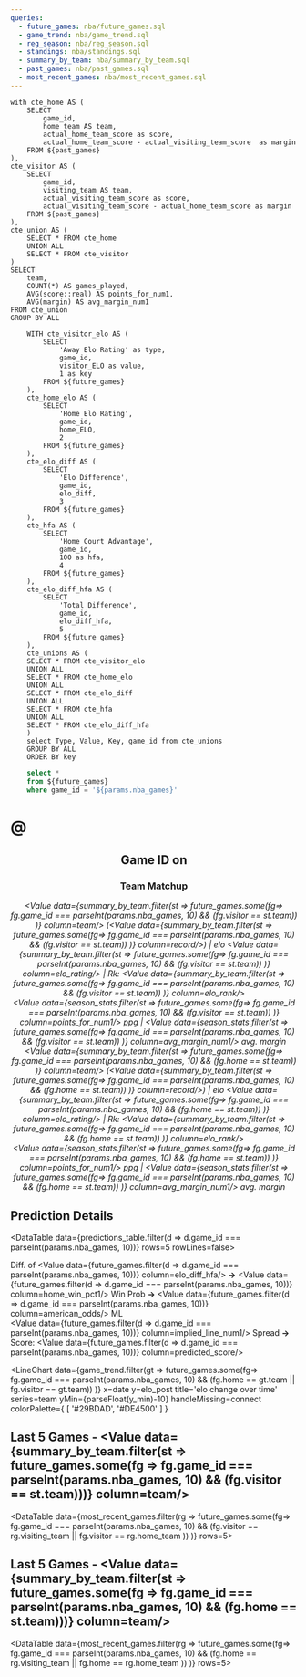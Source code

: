 ```yaml
---
queries:
  - future_games: nba/future_games.sql
  - game_trend: nba/game_trend.sql
  - reg_season: nba/reg_season.sql
  - standings: nba/standings.sql
  - summary_by_team: nba/summary_by_team.sql
  - past_games: nba/past_games.sql
  - most_recent_games: nba/most_recent_games.sql
---
```


```season_stats
with cte_home AS (
    SELECT 
        game_id,
        home_team AS team,
        actual_home_team_score as score,
        actual_home_team_score - actual_visiting_team_score  as margin
    FROM ${past_games}
),
cte_visitor AS (
    SELECT 
        game_id,
        visiting_team AS team,
        actual_visiting_team_score as score,
        actual_visiting_team_score - actual_home_team_score as margin
    FROM ${past_games}
),
cte_union AS (
    SELECT * FROM cte_home
    UNION ALL
    SELECT * FROM cte_visitor
)
SELECT
    team,
    COUNT(*) AS games_played,
    AVG(score::real) AS points_for_num1,
    AVG(margin) AS avg_margin_num1
FROM cte_union
GROUP BY ALL
```

```predictions_table
    WITH cte_visitor_elo AS (
        SELECT
            'Away Elo Rating' as type,
            game_id,
            visitor_ELO as value,
            1 as key
        FROM ${future_games}
    ),
    cte_home_elo AS (
        SELECT
            'Home Elo Rating',
            game_id,
            home_ELO,
            2
        FROM ${future_games}
    ),
    cte_elo_diff AS (
        SELECT
            'Elo Difference',
            game_id,
            elo_diff,
            3
        FROM ${future_games}
    ),
    cte_hfa AS (
        SELECT
            'Home Court Advantage',
            game_id,
            100 as hfa,
            4
        FROM ${future_games}
    ),
    cte_elo_diff_hfa AS (
        SELECT
            'Total Difference',
            game_id,
            elo_diff_hfa,
            5
        FROM ${future_games}
    ),
    cte_unions AS (
    SELECT * FROM cte_visitor_elo
    UNION ALL
    SELECT * FROM cte_home_elo
    UNION ALL
    SELECT * FROM cte_elo_diff
    UNION ALL
    SELECT * FROM cte_hfa
    UNION ALL
    SELECT * FROM cte_elo_diff_hfa
    )
    select Type, Value, Key, game_id from cte_unions
    GROUP BY ALL
    ORDER BY key
```

```sql filtered_future_games
    select *
    from ${future_games}
    where game_id = '${params.nba_games}'
```

# <Value data={filtered_future_games} column=visitor/> @ <Value data={filtered_future_games} column=home/>

<center>

## Game ID <Value data={filtered_future_games} column=game_id/> on <Value data={filtered_future_games} column=date/>

### Team Matchup

_<Value data={summary_by_team.filter(st =>
        future_games.some(fg=>
            fg.game_id === parseInt(params.nba_games, 10) && (fg.visitor == st.team))
    )}  column=team/> (<Value data={summary_by_team.filter(st =>
        future_games.some(fg=>
            fg.game_id === parseInt(params.nba_games, 10) && (fg.visitor == st.team))
    )}  column=record/>) | elo <Value data={summary_by_team.filter(st =>
        future_games.some(fg=>
            fg.game_id === parseInt(params.nba_games, 10) && (fg.visitor == st.team))
    )}  column=elo_rating/> | Rk: <Value data={summary_by_team.filter(st =>
        future_games.some(fg=>
            fg.game_id === parseInt(params.nba_games, 10) && (fg.visitor == st.team))
    )}  column=elo_rank/>_ <br> _<Value data={season_stats.filter(st =>
        future_games.some(fg=>
            fg.game_id === parseInt(params.nba_games, 10) && (fg.visitor == st.team))
    )}  column=points_for_num1/> ppg |  <Value data={season_stats.filter(st =>
        future_games.some(fg=>
            fg.game_id === parseInt(params.nba_games, 10) && (fg.visitor == st.team))
    )}  column=avg_margin_num1/> avg. margin_<br>
_<Value data={summary_by_team.filter(st =>
        future_games.some(fg=>
            fg.game_id === parseInt(params.nba_games, 10) && (fg.home == st.team))
    )}  column=team/> (<Value data={summary_by_team.filter(st =>
        future_games.some(fg=>
            fg.game_id === parseInt(params.nba_games, 10) && (fg.home == st.team))
    )}  column=record/>) | elo <Value data={summary_by_team.filter(st =>
        future_games.some(fg=>
            fg.game_id === parseInt(params.nba_games, 10) && (fg.home == st.team))
    )}  column=elo_rating/> | Rk: <Value data={summary_by_team.filter(st =>
        future_games.some(fg=>
            fg.game_id === parseInt(params.nba_games, 10) && (fg.home == st.team))
    )}  column=elo_rank/>_ <br> _<Value data={season_stats.filter(st =>
        future_games.some(fg=>
            fg.game_id === parseInt(params.nba_games, 10) && (fg.home == st.team))
    )}  column=points_for_num1/> ppg |  <Value data={season_stats.filter(st =>
        future_games.some(fg=>
            fg.game_id === parseInt(params.nba_games, 10) && (fg.home == st.team))
    )}  column=avg_margin_num1/> avg. margin_

</center>

## Prediction Details

<DataTable data={predictions_table.filter(d => d.game_id === parseInt(params.nba_games, 10))} rows=5 rowLines=false>
  <Column id=type/>
  <Column id=value/>
</DataTable>

Diff. of <Value data={future_games.filter(d => d.game_id === parseInt(params.nba_games, 10))} column=elo_diff_hfa/> **->** <Value data={future_games.filter(d => d.game_id === parseInt(params.nba_games, 10))} column=home_win_pct1/> Win Prob **->** <Value data={future_games.filter(d => d.game_id === parseInt(params.nba_games, 10))} column=american_odds/> ML <br> <Value data={future_games.filter(d => d.game_id === parseInt(params.nba_games, 10))} column=implied_line_num1/> Spread **->** Score: <Value data={future_games.filter(d => d.game_id === parseInt(params.nba_games, 10))} column=predicted_score/> 

<script>

    $: test_val = Math.min(
            ...game_trend.filter(gt =>
                future_games.some(fg=>
                    fg.game_id === parseInt($page.params.nba_games, 10) && (fg.home == gt.team || fg.visitor == gt.team))
            ).map(item => item.elo_rating)
        )
    $: y_min = Math.min(1600,test_val)

</script>

<LineChart
    data={game_trend.filter(gt =>
        future_games.some(fg=>
            fg.game_id === parseInt(params.nba_games, 10) && (fg.home == gt.team || fg.visitor == gt.team))
    )} 
    x=date
    y=elo_post
    title='elo change over time'
    series=team
    yMin={parseFloat(y_min)-10}
    handleMissing=connect
    colorPalette={
        [
        '#29BDAD',
        '#DE4500'
        ]
    }
>
  <ReferenceLine y=1600 label="league avg." hideValue=true labelPosition=aboveStart />
</LineChart>

## Last 5 Games - <Value data={summary_by_team.filter(st => future_games.some(fg => fg.game_id === parseInt(params.nba_games, 10) && (fg.visitor == st.team)))}  column=team/>

<DataTable
    data={most_recent_games.filter(rg =>
        future_games.some(fg=>
            fg.game_id === parseInt(params.nba_games, 10) && (fg.visitor == rg.visiting_team || fg.visitor == rg.home_team ))
    )} 
    rows=5>
  <Column id=matchup/>
  <Column id=T title=" "/>
  <Column id=winning_team/>
  <Column id=score/>
  <Column id=elo_change_num1 title="Elo Change"/>
</DataTable>

## Last 5 Games - <Value data={summary_by_team.filter(st => future_games.some(fg => fg.game_id === parseInt(params.nba_games, 10) && (fg.home == st.team)))}  column=team/>

<DataTable
    data={most_recent_games.filter(rg =>
        future_games.some(fg=>
            fg.game_id === parseInt(params.nba_games, 10) && (fg.home == rg.visiting_team || fg.home == rg.home_team ))
    )} 
    rows=5>
  <Column id=matchup/>
  <Column id=T title=" "/>
  <Column id=winning_team/>
  <Column id=score/>
  <Column id=elo_change_num1 title="Elo Change"/>
</DataTable>